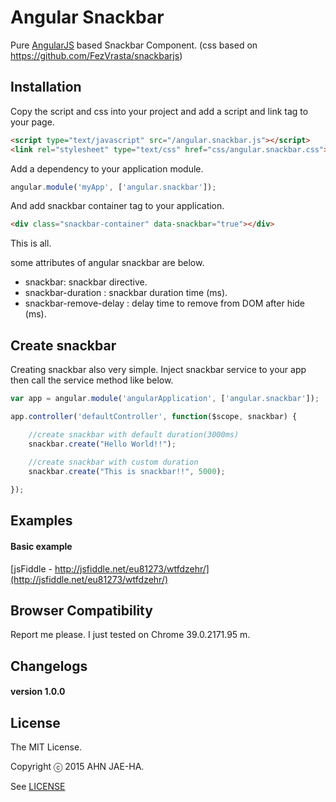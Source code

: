 Angular Snackbar
================

Pure [AngularJS](http://www.angularjs.org) based Snackbar Component.
(css based on https://github.com/FezVrasta/snackbarjs)


## Installation

Copy the script and css into your project and add a script and link tag to your page.

```html
<script type="text/javascript" src="/angular.snackbar.js"></script>
<link rel="stylesheet" type="text/css" href="css/angular.snackbar.css">
```

Add a dependency to your application module.

```javascript
angular.module('myApp', ['angular.snackbar']);
```

And add snackbar container tag to your application.

```html
<div class="snackbar-container" data-snackbar="true"></div>
```

This is all.

some attributes of angular snackbar are below.

- snackbar: snackbar directive.
- snackbar-duration : snackbar duration time (ms).
- snackbar-remove-delay : delay time to remove from DOM after hide (ms).


## Create snackbar

Creating snackbar also very simple. Inject snackbar service to your app then call the service method like below.


```javascript
var app = angular.module('angularApplication', ['angular.snackbar']);

app.controller('defaultController', function($scope, snackbar) {

	//create snackbar with default duration(3000ms)
	snackbar.create("Hello World!!");
	
	//create snackbar with custom duration
	snackbar.create("This is snackbar!!", 5000);

});

```

## Examples

#### Basic example

[jsFiddle - http://jsfiddle.net/eu81273/wtfdzehr/](http://jsfiddle.net/eu81273/wtfdzehr/)


## Browser Compatibility

Report me please. I just tested on Chrome 39.0.2171.95 m.

## Changelogs

#### version 1.0.0


## License

The MIT License.

Copyright ⓒ 2015 AHN JAE-HA.

See [LICENSE](https://github.com/eu81273/angular.snackbar/blob/master/LICENSE)
